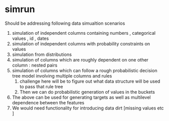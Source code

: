 # simrun

Should be addressing following data simualtion scenarios 

1. simulation of independent columns containing numbers , categorical values , id , dates 
2. simulation of independent columns with probability constraints on values
3. simulation from distributions 
4. simulation of columns which are roughly dependent on one other column : nested pairs 
5. simulation of columns which can follow a rough probabilistic decision tree model involving multiple columns and rules 
   1. challenge here will be to figure out what data structure will be used to pass that rule tree 
   2. Then we can do probabilistic generation of values in the buckets 
6. The above can be used for generating targets as well as multilevel dependence between the features 
7. We would need functionality for introducing data dirt [missing values etc ]





